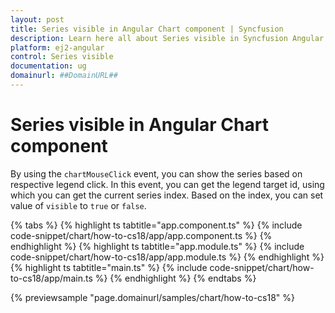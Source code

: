 ```yaml
---
layout: post
title: Series visible in Angular Chart component | Syncfusion
description: Learn here all about Series visible in Syncfusion Angular Chart component of Syncfusion Essential JS 2 and more.
platform: ej2-angular
control: Series visible 
documentation: ug
domainurl: ##DomainURL##
---
```


# Series visible in Angular Chart component

By using the `chartMouseClick` event, you can show the series based on respective legend click. In this event, you can get the legend target id, using which you can get the current series index. Based on the index, you can set value of `visible` to `true` or `false`.

{% tabs %}
{% highlight ts tabtitle="app.component.ts" %}
{% include code-snippet/chart/how-to-cs18/app/app.component.ts %}
{% endhighlight %}
{% highlight ts tabtitle="app.module.ts" %}
{% include code-snippet/chart/how-to-cs18/app/app.module.ts %}
{% endhighlight %}
{% highlight ts tabtitle="main.ts" %}
{% include code-snippet/chart/how-to-cs18/app/main.ts %}
{% endhighlight %}
{% endtabs %}
  
{% previewsample "page.domainurl/samples/chart/how-to-cs18" %}